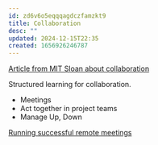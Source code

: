 ```yaml
---
id: zd6v6o5eqqqagdczfamzkt9
title: Collaboration
desc: ""
updated: 2024-12-15T22:35
created: 1656926246787
---
```






[Article from MIT Sloan about collaboration](https://sloanreview.mit.edu/article/collaboration-is-a-key-skill-so-why-arent-we-teaching-it/)


Structured learning for collaboration.

 * Meetings
 * Act together in project teams
 * Manage Up, Down

[Running successful remote meetings](https://sloanreview.mit.edu/article/the-surprising-science-behind-successful-remote-meetings/)
 
